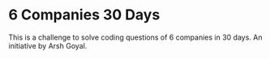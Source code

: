 # 6 Companies 30 Days
This is a  challenge to solve coding questions of 6 companies in 30 days. An initiative by Arsh Goyal.
